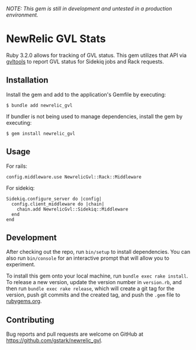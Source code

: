 *NOTE: This gem is still in development and untested in a production environment.*

# NewRelic GVL Stats

Ruby 3.2.0 allows for tracking of GVL status. This gem utilizes that API via [gvltools](https://github.com/Shopify/gvltools) to report GVL status for Sidekiq jobs and Rack requests.

## Installation

Install the gem and add to the application's Gemfile by executing:

    $ bundle add newrelic_gvl

If bundler is not being used to manage dependencies, install the gem by executing:

    $ gem install newrelic_gvl

## Usage

For rails:

```
config.middleware.use NewrelicGvl::Rack::Middleware
```

For sidekiq:

```
Sidekiq.configure_server do |config|
  config.client_middleware do |chain|
    chain.add NewrelicGvl::Sidekiq::Middleware
  end
end
```

## Development

After checking out the repo, run `bin/setup` to install dependencies. You can also run `bin/console` for an interactive prompt that will allow you to experiment.

To install this gem onto your local machine, run `bundle exec rake install`. To release a new version, update the version number in `version.rb`, and then run `bundle exec rake release`, which will create a git tag for the version, push git commits and the created tag, and push the `.gem` file to [rubygems.org](https://rubygems.org).

## Contributing

Bug reports and pull requests are welcome on GitHub at https://github.com/gstark/newrelic_gvl.
